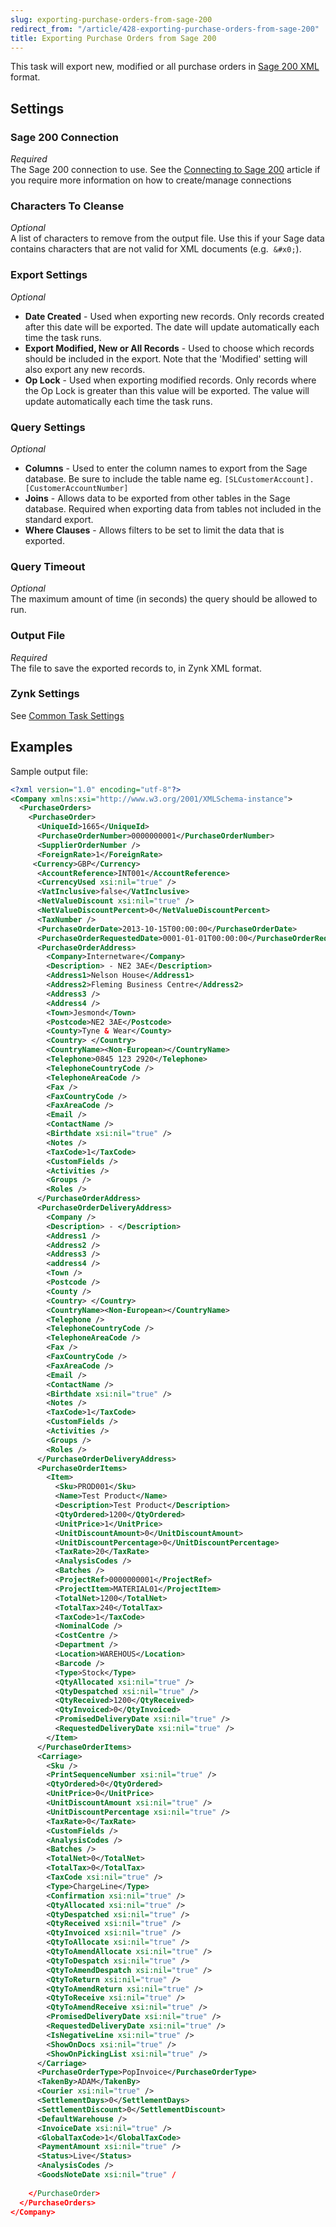 ```yaml
---
slug: exporting-purchase-orders-from-sage-200
redirect_from: "/article/428-exporting-purchase-orders-from-sage-200"
title: Exporting Purchase Orders from Sage 200
---
```

This task will export new, modified or all purchase orders in [Sage 200 XML](sage-200-xml) format.

## Settings
### Sage 200 Connection
_Required_  
The Sage 200 connection to use.  See the [Connecting to Sage 200](connecting-to-sage-200) article if you require more information on how to create/manage connections

### Characters To Cleanse
_Optional_  
A list of characters to remove from the output file. Use this if your Sage data contains characters that are not valid for XML documents (e.g. 	`&#x0;`).

### Export Settings
_Optional_  

 * **Date Created** - Used when exporting new records. Only records created after this date will be exported. The date will update automatically each time the task runs.
 * **Export Modified, New or All Records** - Used to choose which records should be included in the export. Note that the 'Modified' setting will also export any new records.
 * **Op Lock** - Used when exporting modified records. Only records where the Op Lock is greater than this value will be exported. The value will update automatically each time the task runs.
 
### Query Settings
_Optional_  

 * **Columns** - Used to enter the column names to export from the Sage database. Be sure to include the table name eg. `[SLCustomerAccount].[CustomerAccountNumber]`
 * **Joins** - Allows data to be exported from other tables in the Sage database. Required when exporting data from tables not included in the standard export.
 * **Where Clauses** - Allows filters to be set to limit the data that is exported. 
  
### Query Timeout
_Optional_  
The maximum amount of time (in seconds) the query should be allowed to run.

### Output File
_Required_  
The file to save the exported records to, in Zynk XML format.

### Zynk Settings
See [Common Task Settings](common-task-settings)

## Examples

Sample output file:

```xml
<?xml version="1.0" encoding="utf-8"?>
<Company xmlns:xsi="http://www.w3.org/2001/XMLSchema-instance">
  <PurchaseOrders>
    <PurchaseOrder>
      <UniqueId>1665</UniqueId>
      <PurchaseOrderNumber>0000000001</PurchaseOrderNumber>
      <SupplierOrderNumber />
      <ForeignRate>1</ForeignRate>
     <Currency>GBP</Currency>
      <AccountReference>INT001</AccountReference>
      <CurrencyUsed xsi:nil="true" />
      <VatInclusive>false</VatInclusive>
      <NetValueDiscount xsi:nil="true" />
      <NetValueDiscountPercent>0</NetValueDiscountPercent>
      <TaxNumber />
      <PurchaseOrderDate>2013-10-15T00:00:00</PurchaseOrderDate>
      <PurchaseOrderRequestedDate>0001-01-01T00:00:00</PurchaseOrderRequestedDate>
      <PurchaseOrderAddress>
        <Company>Internetware</Company>
        <Description> - NE2 3AE</Description>
        <Address1>Nelson House</Address1>
        <Address2>Fleming Business Centre</Address2>
        <Address3 />
        <Address4 />
        <Town>Jesmond</Town>
        <Postcode>NE2 3AE</Postcode>
        <County>Tyne & Wear</County>
        <Country> </Country>
        <CountryName><Non-European></CountryName>
        <Telephone>0845 123 2920</Telephone>
        <TelephoneCountryCode />
        <TelephoneAreaCode />
        <Fax />
        <FaxCountryCode />
        <FaxAreaCode />
        <Email />
        <ContactName />
        <Birthdate xsi:nil="true" />
        <Notes />
        <TaxCode>1</TaxCode>
        <CustomFields />
        <Activities />
        <Groups />
        <Roles />
      </PurchaseOrderAddress>
      <PurchaseOrderDeliveryAddress>
        <Company />
        <Description> - </Description>
        <Address1 />
        <Address2 />
        <Address3 />
        <address4 />
        <Town />
        <Postcode />
        <County />
        <Country> </Country>
        <CountryName><Non-European></CountryName>
        <Telephone />
        <TelephoneCountryCode />
        <TelephoneAreaCode />
        <Fax />
        <FaxCountryCode />
        <FaxAreaCode />
        <Email />
        <ContactName />
        <Birthdate xsi:nil="true" />
        <Notes />
        <TaxCode>1</TaxCode>
        <CustomFields />
        <Activities />
        <Groups />
        <Roles />
      </PurchaseOrderDeliveryAddress>
      <PurchaseOrderItems>
        <Item>
          <Sku>PROD001</Sku>
          <Name>Test Product</Name>
          <Description>Test Product</Description>
          <QtyOrdered>1200</QtyOrdered>
          <UnitPrice>1</UnitPrice>
          <UnitDiscountAmount>0</UnitDiscountAmount>
          <UnitDiscountPercentage>0</UnitDiscountPercentage>
          <TaxRate>20</TaxRate>
          <AnalysisCodes />
          <Batches />
          <ProjectRef>0000000001</ProjectRef>
          <ProjectItem>MATERIAL01</ProjectItem>
          <TotalNet>1200</TotalNet>
          <TotalTax>240</TotalTax>
          <TaxCode>1</TaxCode>
          <NominalCode />
          <CostCentre />
          <Department />
          <Location>WAREHOUS</Location>
          <Barcode />
          <Type>Stock</Type>
          <QtyAllocated xsi:nil="true" />
          <QtyDespatched xsi:nil="true" />
          <QtyReceived>1200</QtyReceived>
          <QtyInvoiced>0</QtyInvoiced>
          <PromisedDeliveryDate xsi:nil="true" />
          <RequestedDeliveryDate xsi:nil="true" />
        </Item>
      </PurchaseOrderItems>
      <Carriage>
        <Sku />
        <PrintSequenceNumber xsi:nil="true" />
        <QtyOrdered>0</QtyOrdered>
        <UnitPrice>0</UnitPrice>
        <UnitDiscountAmount xsi:nil="true" />
        <UnitDiscountPercentage xsi:nil="true" />
        <TaxRate>0</TaxRate>
        <CustomFields />
        <AnalysisCodes />
        <Batches />
        <TotalNet>0</TotalNet>
        <TotalTax>0</TotalTax>
        <TaxCode xsi:nil="true" />
        <Type>ChargeLine</Type>
        <Confirmation xsi:nil="true" />
        <QtyAllocated xsi:nil="true" />
        <QtyDespatched xsi:nil="true" />
        <QtyReceived xsi:nil="true" />
        <QtyInvoiced xsi:nil="true" />
        <QtyToAllocate xsi:nil="true" />
        <QtyToAmendAllocate xsi:nil="true" />
        <QtyToDespatch xsi:nil="true" />
        <QtyToAmendDespatch xsi:nil="true" />
        <QtyToReturn xsi:nil="true" />
        <QtyToAmendReturn xsi:nil="true" />
        <QtyToReceive xsi:nil="true" />
        <QtyToAmendReceive xsi:nil="true" />
        <PromisedDeliveryDate xsi:nil="true" />
        <RequestedDeliveryDate xsi:nil="true" />
        <IsNegativeLine xsi:nil="true" />
        <ShowOnDocs xsi:nil="true" />
        <ShowOnPickingList xsi:nil="true" />
      </Carriage>
      <PurchaseOrderType>PopInvoice</PurchaseOrderType>
      <TakenBy>ADAM</TakenBy>
      <Courier xsi:nil="true" />
      <SettlementDays>0</SettlementDays>
      <SettlementDiscount>0</SettlementDiscount>
      <DefaultWarehouse />
      <InvoiceDate xsi:nil="true" />
      <GlobalTaxCode>1</GlobalTaxCode>
      <PaymentAmount xsi:nil="true" />
      <Status>Live</Status>
      <AnalysisCodes />
      <GoodsNoteDate xsi:nil="true" /
                     
    </PurchaseOrder>
  </PurchaseOrders>
</Company>
```
